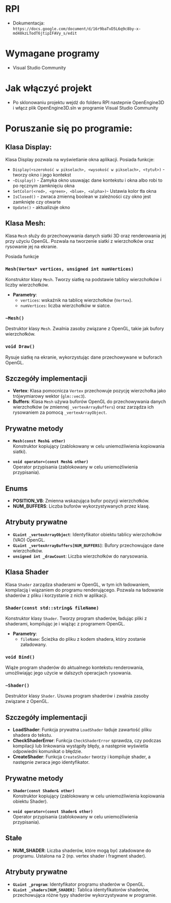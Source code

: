 # RPI
* Dokumentacja: ``https://docs.google.com/document/d/16r9baTvD5L6q9c8by-x-md48kzLTodT6jtipIFAVy_s/edit``

# Wymagane programy
* Visual Studio Community
# Jak włączyć projekt
* Po sklonowaniu projektu wejdź do folderu RPI nastepnie OpenEngine3D i włącz plik OpenEngine3D.sln w programie Visual Studio Community

# Poruszanie się po programie:
## Klasa Display:
Klasa Display pozwala na wyświetlanie okna aplikacji.
Posiada funkcje:
* ``Display(<szerokość w pikselach>, <wysokość w pikselach>, <tytuł>)`` - tworzy okno i jego kontekst
* ``~Display()`` - Zamyka okno usuwając dane kontekstu i okna albo robi to po ręcznym zamknięciu okna
* ``SetColor(<red>, <green>, <blue>, <alpha>)``- Ustawia kolor tła okna
* ``IsClosed()`` - zwraca zmienną boolean w zależności czy okno jest zamknięte czy otwarte
* ``Update()`` - aktualizuje okno
## Klasa Mesh:

Klasa `Mesh` służy do przechowywania danych siatki 3D oraz renderowania jej przy użyciu OpenGL. Pozwala na tworzenie siatki z wierzchołków oraz rysowanie jej na ekranie.

Posiada funkcje

### `Mesh(Vertex* vertices, unsigned int numVertices)`
Konstruktor klasy `Mesh`. Tworzy siatkę na podstawie tablicy wierzchołków i liczby wierzchołków.

- **Parametry**:
  - `vertices`: wskaźnik na tablicę wierzchołków (`Vertex`).
  - `numVertices`: liczba wierzchołków w siatce.
  
### `~Mesh()`
Destruktor klasy `Mesh`. Zwalnia zasoby związane z OpenGL, takie jak bufory wierzchołków.

### `void Draw()`
Rysuje siatkę na ekranie, wykorzystując dane przechowywane w buforach OpenGL.

## Szczegóły implementacji

- **Vertex**: Klasa pomocnicza `Vertex` przechowuje pozycję wierzchołka jako trójwymiarowy wektor (`glm::vec3`).
- **Buffers**: Klasa `Mesh` używa buforów OpenGL do przechowywania danych wierzchołków (w zmiennej `_vertexArrayBuffers`) oraz zarządza ich rysowaniem za pomocą `_vertexArrayObject`.
  
## Prywatne metody

- **`Mesh(const Mesh& other)`**  
  Konstruktor kopiujący (zablokowany w celu uniemożliwienia kopiowania siatki).
  
- **`void operator=(const Mesh& other)`**  
  Operator przypisania (zablokowany w celu uniemożliwienia przypisania).

## Enums

- **POSITION_VB**: Zmienna wskazująca bufor pozycji wierzchołków.
- **NUM_BUFFERS**: Liczba buforów wykorzystywanych przez klasę.

## Atrybuty prywatne

- **`GLuint _vertexArrayObject`**: Identyfikator obiektu tablicy wierzchołków (VAO) OpenGL.
- **`GLuint _vertexArrayBuffers[NUM_BUFFERS]`**: Bufory przechowujące dane wierzchołków.
- **`unsigned int _drawCount`**: Liczba wierzchołków do narysowania.

## Klasa Shader

Klasa `Shader` zarządza shaderami w OpenGL, w tym ich ładowaniem, kompilacją i wiązaniem do programu renderującego. Pozwala na ładowanie shaderów z pliku i korzystanie z nich w aplikacji.

### `Shader(const std::string& fileName)`
Konstruktor klasy `Shader`. Tworzy program shaderów, ładując pliki z shaderami, kompilując je i wiążąc z programem OpenGL.

- **Parametry**:
  - `fileName`: Ścieżka do pliku z kodem shadera, który zostanie załadowany.

### `void Bind()`
Wiąże program shaderów do aktualnego kontekstu renderowania, umożliwiając jego użycie w dalszych operacjach rysowania.

### `~Shader()`
Destruktor klasy `Shader`. Usuwa program shaderów i zwalnia zasoby związane z OpenGL.

## Szczegóły implementacji

- **LoadShader**: Funkcja prywatna `LoadShader` ładuje zawartość pliku shadera do tekstu.
- **CheckShaderError**: Funkcja `CheckShaderError` sprawdza, czy podczas kompilacji lub linkowania wystąpiły błędy, a następnie wyświetla odpowiedni komunikat o błędzie.
- **CreateShader**: Funkcja `CreateShader` tworzy i kompiluje shader, a następnie zwraca jego identyfikator.

## Prywatne metody

- **`Shader(const Shader& other)`**  
  Konstruktor kopiujący (zablokowany w celu uniemożliwienia kopiowania obiektu Shader).

- **`void operator=(const Shader& other)`**  
  Operator przypisania (zablokowany w celu uniemożliwienia przypisania).

## Stałe

- **NUM_SHADER**: Liczba shaderów, które mogą być załadowane do programu. Ustalona na 2 (np. vertex shader i fragment shader).

## Atrybuty prywatne

- **`GLuint _program`**: Identyfikator programu shaderów w OpenGL.
- **`GLuint _shaders[NUM_SHADER]`**: Tablica identyfikatorów shaderów, przechowująca różne typy shaderów wykorzystywane w programie.